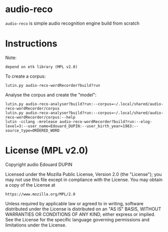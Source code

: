 audio-reco
==========

`audio-reco` is simple audio recognition engine build from scratch

Instructions
============

Note:

	depend on etk library (MPL v2.0)

To create a corpus:

	lutin.py audio-reco-wordRecorder?build?run

Analyse the corpus and create the "model":

	lutin.py audio-reco-analyser?build?run:--corpus=~/.local/shared/audio-reco-wordRecorder/corpus
	lutin.py audio-reco-analyser?build?run:--corpus=~/.local/shared/audio-reco-wordRecorder/corpus:--help
	lutin -cclang -mrelease audio-reco-wordRecorder?build?run:--elog-level=3:--user_name=Edouard_DUPIN:--user_birth_year=1983:--source_type=ORDERED_WORD
	

License (MPL v2.0)
=====================
Copyright audio Edouard DUPIN

Licensed under the Mozilla Public License, Version 2.0 (the "License");
you may not use this file except in compliance with the License.
You may obtain a copy of the License at

	https://www.mozilla.org/MPL/2.0

Unless required by applicable law or agreed to in writing, software
distributed under the License is distributed on an "AS IS" BASIS,
WITHOUT WARRANTIES OR CONDITIONS OF ANY KIND, either express or implied.
See the License for the specific language governing permissions and
limitations under the License.
